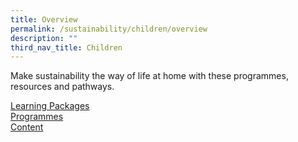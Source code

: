 ```yaml
---
title: Overview
permalink: /sustainability/children/overview
description: ""
third_nav_title: Children
---
```

Make sustainability the way of life at home with these programmes, resources and pathways.

<div class="row is-multiline">
  <div class="col is-one-third">
    <div class="clickbox is-mint-jade">
      <a href="/sustainability/children/learning-pathways">
        <span>Learning Packages</span>
      </a>
    </div>
  </div>
  <div class="col is-one-third">
    <div class="clickbox is-mint-jade">
      <a href="/sustainability/children/programmes">
        <span>Programmes</span>
      </a>
    </div>
  </div>
  <div class="col is-one-third">
    <div class="clickbox is-mint-jade">
      <a href="/sustainability/children/content">
        <span>Content</span>
      </a>
    </div>
  </div>
</div>
